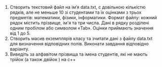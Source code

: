 1. Створить текстовий файл на ім’я data.txt, с довільною кількістю рядків,
але не меньше 10 зі студентами та їх оцінками з трьох предметів:
математики, фізики, інформатики. Формат файлу: кожний рядок містить
прізвище, ім'я та три числа. Дані в рядку розділені одним пробілом або
символом «Tab». Оцінки приймають значення від 1 до 5.
2. Створить масив екземплярів класу та зчитати дані з файлу data.txt для
визначення відповідних полів. Виконати завдання відповідно варіанту.
3. Виведіть за алфавітом прізвища та імена студентів, які не мають
трійок (а також двійок ) на с++